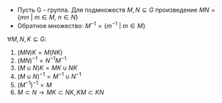 - Пусть G - группа. Для подмножеств $M,N\subseteq G$ произведение $MN = \{mn\ |\ m\in M,\ n\in N\}$
- Обратное множество: $M^{-1}=\{m^{-1}\ |\ m\in M\}$

$\forall M,N,K \subseteq G:$
1) $(MN)K = M(NK)$
2) $(MN)^{-1}=N^{-1}M^{-1}$
3) $(M\cup N)K = MK \cup NK$
4) $(M\cup N)^{-1} = M^{-1} \cup N^{-1}$
5) $(M^{-1})^{-1}=M$
6) $M \subset N \rightarrow MK \subset NK, KM \subset KN$
